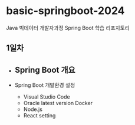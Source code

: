 # basic-springboot-2024
Java 빅데이터 개발자과정 Spring Boot 학습 리포지토리

## 1일차
- Spring Boot 개요
	- 

- Spring Boot 개발환경 설정
	- Visual Studio Code
	- Oracle latest version Docker
	- Node.js
	- React setting
	

	